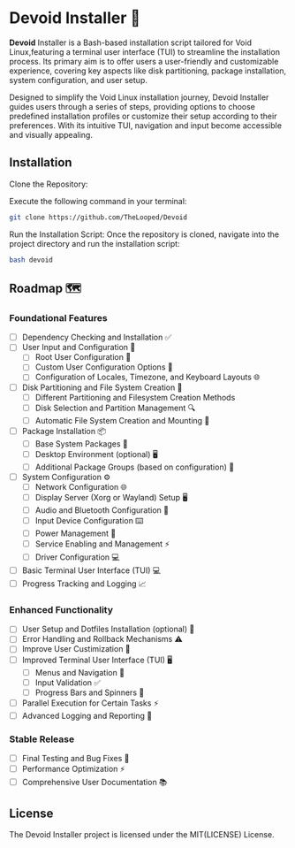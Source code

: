 # Devoid Installer 🚀

**Devoid** Installer is a Bash-based installation script tailored for Void Linux,featuring a terminal user interface (TUI) to
streamline the installation process. Its primary aim is to offer users a user-friendly and customizable experience, covering
key aspects like disk partitioning, package installation, system configuration, and user setup.

Designed to simplify the Void Linux installation journey, Devoid Installer guides users through a series of steps, providing
options to choose predefined installation profiles or customize their setup according to their preferences. With its intuitive
TUI, navigation and input become accessible and visually appealing.

## Installation

Clone the Repository:

Execute the following command in your terminal:

```bash
git clone https://github.com/TheLooped/Devoid

```

Run the Installation Script: 
Once the repository is cloned, navigate into the project directory and run the installation script:

```bash
bash devoid
```

## Roadmap 🗺️

### Foundational Features

- [ ] Dependency Checking and Installation ✅
- [ ] User Input and Configuration 💬
  - [ ] Root User Configuration 🔑
  - [ ] Custom User Configuration Options 🔧
  - [ ]  Configuration of Locales, Timezone, and Keyboard Layouts 🌐
- [ ] Disk Partitioning and File System Creation 💽
  - [ ] Different Partitioning and Filesystem Creation Methods
  - [ ] Disk Selection and Partition Management 🔍
  - [ ] Automatic File System Creation and Mounting 📁
- [ ] Package Installation 📦
  - [ ] Base System Packages 🌰
  - [ ] Desktop Environment (optional) 🖥️
  - [ ] Additional Package Groups (based on configuration) 🧩
- [ ] System Configuration ⚙️
  - [ ] Network Configuration 🌐
  - [ ] Display Server (Xorg or Wayland) Setup 🖥️
  - [ ] Audio and Bluetooth Configuration 🎵
  - [ ] Input Device Configuration ⌨️
  - [ ] Power Management 🔋
  - [ ] Service Enabling and Management ⚡
  - [ ] Driver Configuration 💻
- [ ] Basic Terminal User Interface (TUI) 💻
- [ ] Progress Tracking and Logging 📈

### Enhanced Functionality

- [ ] User Setup and Dotfiles Installation (optional) 👤
- [ ] Error Handling and Rollback Mechanisms ⚠️
- [ ] Improve User Custimization 🔧
- [ ] Improved Terminal User Interface (TUI) 🖥️
  - [ ] Menus and Navigation 🧭
  - [ ] Input Validation ✅
  - [ ] Progress Bars and Spinners 🔄
- [ ] Parallel Execution for Certain Tasks ⚡
- [ ] Advanced Logging and Reporting 📝

### Stable Release

- [ ] Final Testing and Bug Fixes 🐞
- [ ] Performance Optimization ⚡
- [ ] Comprehensive User Documentation 📚

## License
The Devoid Installer project is licensed under the MIT(LICENSE) License.
